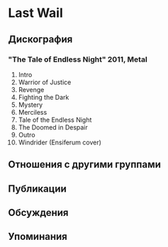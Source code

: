 # Last Wail



## Дискография

### "The Tale of Endless Night" 2011, Metal

1. Intro
2. Warrior of Justice	 
3. Revenge	 
4. Fighting the Dark	 
5. Mystery
6. Merciless	 
7. Tale of the Endless Night	 
8. The Doomed in Despair	 
9. Outro
10. Windrider (Ensiferum cover)


## Отношения с другими группами


## Публикации


## Обсуждения


## Упоминания

